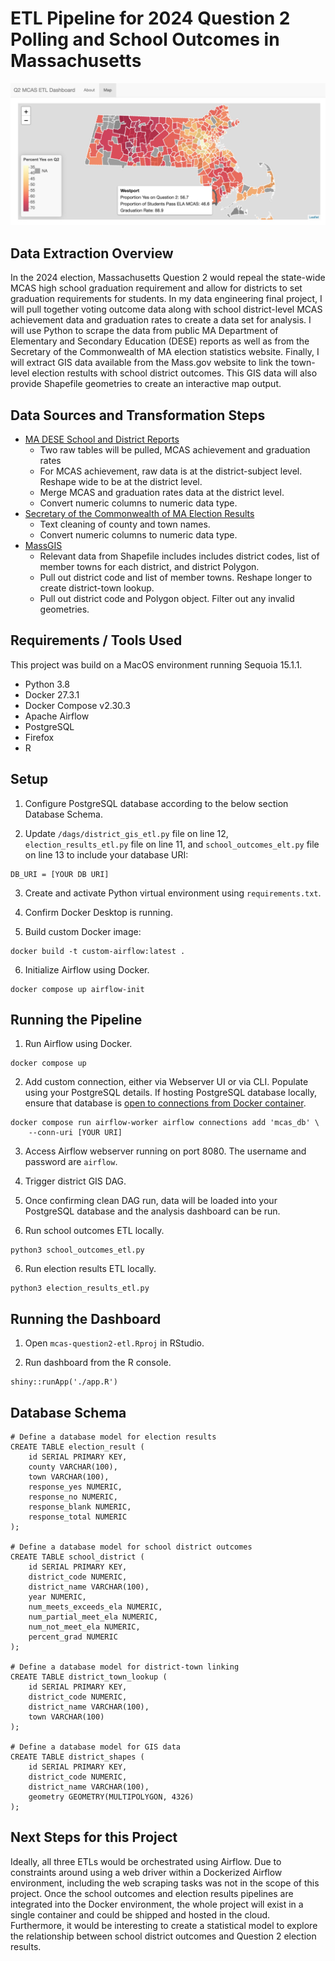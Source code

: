 # ETL Pipeline for 2024 Question 2 Polling and School Outcomes in Massachusetts

![Screengrab of map dashboard output](./img/map.jpg)

## Data Extraction Overview
In the 2024 election, Massachusetts Question 2 would repeal the state-wide MCAS high school graduation requirement and allow for districts to set graduation requirements for students. In my data engineering final project, I will pull together voting outcome data along with school district-level MCAS achievement data and graduation rates to create a data set for analysis. I will use Python to scrape the data from public MA Department of Elementary and Secondary Education (DESE) reports as well as from the Secretary of the Commonwealth of MA election statistics website. Finally, I will extract GIS data available from the Mass.gov website to link the town-level election restults with school district outcomes. This GIS data will also provide Shapefile geometries to create an interactive map output.

## Data Sources and Transformation Steps
- [MA DESE School and District Reports](https://profiles.doe.mass.edu/)
    - Two raw tables will be pulled, MCAS achievement and graduation rates
    - For MCAS achievement, raw data is at the district-subject level. Reshape wide to be at the district level.
    - Merge MCAS and graduation rates data at the district level.
    - Convert numeric columns to numeric data type.
- [Secretary of the Commonwealth of MA Election Results](https://electionstats.state.ma.us/ballot_questions/view/11621)
    - Text cleaning of county and town names.
    - Convert numeric columns to numeric data type.
- [MassGIS](https://www.mass.gov/info-details/massgis-data-public-school-districts)
    - Relevant data from Shapefile includes includes district codes, list of member towns for each district, and district Polygon.
    - Pull out district code and list of member towns. Reshape longer to create district-town lookup.
    - Pull out district code and Polygon object. Filter out any invalid geometries.

## Requirements / Tools Used

This project was build on a MacOS environment running Sequoia 15.1.1.

 - Python 3.8
 - Docker 27.3.1
 - Docker Compose v2.30.3
 - Apache Airflow
 - PostgreSQL
 - Firefox
 - R

## Setup

1. Configure PostgreSQL database according to the below section Database Schema.

2. Update `/dags/district_gis_etl.py` file on line 12, `election_results_etl.py` file on line 11, and `school_outcomes_elt.py` file on line 13 to include your database URI:
```
DB_URI = [YOUR DB URI]
```

3. Create and activate Python virtual environment using `requirements.txt`.

4. Confirm Docker Desktop is running.

5. Build custom Docker image:
```
docker build -t custom-airflow:latest .
```

6. Initialize Airflow using Docker.
```
docker compose up airflow-init
```

## Running the Pipeline

1. Run Airflow using Docker.
```
docker compose up
```

2. Add custom connection, either via Webserver UI or via CLI. Populate using your PostgreSQL details. If hosting PostgreSQL database locally, ensure that database is [open to connections from Docker container](https://stackoverflow.com/questions/31249112/allow-docker-container-to-connect-to-a-local-host-postgres-database).
```
docker compose run airflow-worker airflow connections add 'mcas_db' \
    --conn-uri [YOUR URI]
```

3. Access Airflow webserver running on port 8080. The username and password are `airflow`.

3. Trigger district GIS DAG.

4. Once confirming clean DAG run, data will be loaded into your PostgreSQL database and the analysis dashboard can be run.

5. Run school outcomes ETL locally.

```
python3 school_outcomes_etl.py
```

6. Run election results ETL locally.

```
python3 election_results_etl.py
```

## Running the Dashboard

1. Open `mcas-question2-etl.Rproj` in RStudio.

2.  Run dashboard from the R console.
```
shiny::runApp('./app.R')
```

## Database Schema
```
# Define a database model for election results
CREATE TABLE election_result (
    id SERIAL PRIMARY KEY,
    county VARCHAR(100),
    town VARCHAR(100),
    response_yes NUMERIC,
    response_no NUMERIC,
    response_blank NUMERIC,
    response_total NUMERIC
);

# Define a database model for school district outcomes
CREATE TABLE school_district (
    id SERIAL PRIMARY KEY,
    district_code NUMERIC,
    district_name VARCHAR(100),
    year NUMERIC,
    num_meets_exceeds_ela NUMERIC,
    num_partial_meet_ela NUMERIC,
    num_not_meet_ela NUMERIC,
    percent_grad NUMERIC
);

# Define a database model for district-town linking
CREATE TABLE district_town_lookup (
    id SERIAL PRIMARY KEY,
    district_code NUMERIC,
    district_name VARCHAR(100),
    town VARCHAR(100)
);

# Define a database model for GIS data
CREATE TABLE district_shapes (
    id SERIAL PRIMARY KEY,
    district_code NUMERIC,
    district_name VARCHAR(100),
    geometry GEOMETRY(MULTIPOLYGON, 4326)
);
```

## Next Steps for this Project

Ideally, all three ETLs would be orchestrated using Airflow. Due to constraints around using a web driver within a Dockerized Airflow environment, including the web scraping tasks was not in the scope of this project. Once the school outcomes and election results pipelines are integrated into the Docker environment, the whole project will exist in a single container and could be shipped and hosted in the cloud. Furthermore, it would be interesting to create a statistical model to explore the relationship between school district outcomes and Question 2 election results.





